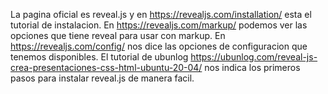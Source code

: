 La pagina oficial es reveal.js y en https://revealjs.com/installation/ esta el tutorial de instalacion.
En https://revealjs.com/markup/ podemos ver las opciones que tiene reveal para usar con markup.
En https://revealjs.com/config/ nos dice las opciones de configuracion que tenemos disponibles.
El tutorial de ubunlog https://ubunlog.com/reveal-js-crea-presentaciones-css-html-ubuntu-20-04/ nos indica los primeros 
pasos para instalar reveal.js de manera facil.
